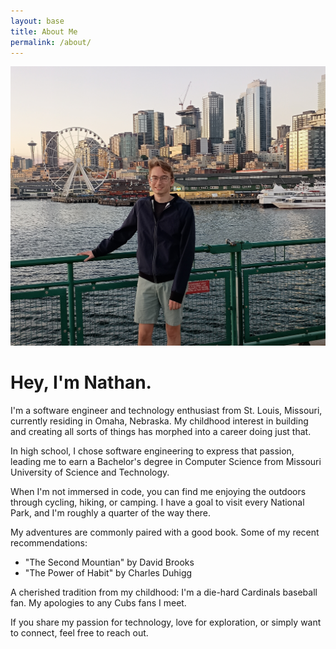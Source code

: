 ```yaml
---
layout: base
title: About Me
permalink: /about/
---
```


![](/assets/me.jpg)

# Hey, I'm Nathan.

I'm a software engineer and technology enthusiast from St. Louis, Missouri, currently residing in Omaha, Nebraska. My childhood interest in building and creating all sorts of things has morphed into a career doing just that.

In high school, I chose software engineering to express that passion, leading me to earn a Bachelor's degree in Computer Science from Missouri University of Science and Technology.

When I'm not immersed in code, you can find me enjoying the outdoors through cycling, hiking, or camping. I have a goal to visit every National Park, and I'm roughly a quarter of the way there.

My adventures are commonly paired with a good book. Some of my recent recommendations:

<ul>
    <li>"The Second Mountian" by David Brooks</li>
    <li>"The Power of Habit" by Charles Duhigg</li>
</ul>

A cherished tradition from my childhood: I'm a die-hard Cardinals baseball fan. My apologies to any Cubs fans I meet.

If you share my passion for technology, love for exploration, or simply want to connect, feel free to reach out.